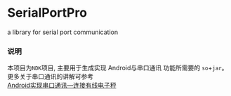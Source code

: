 # SerialPortPro
a library for serial port communication

### 说明
本项目为`NDK`项目, 主要用于生成实现 Android与串口通讯 功能所需要的 `so`+`jar`。更多关于串口通讯的讲解可参考  
[Android实现串口通讯—连接有线电子秤](https://www.jianshu.com/p/3cda450c1cb6)
